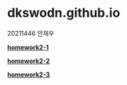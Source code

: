 # dkswodn.github.io
20211446 안재우

[**homework2-1**](https://dkswodn.github.io/homework2-1.html)

[**homework2-2**](https://dkswodn.github.io/homework2-2.html)

[**homework2-3**](https://dkswodn.github.io/homework2-3.html)
